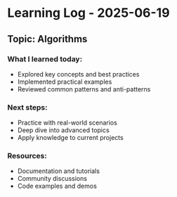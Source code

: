# Learning Log - 2025-06-19

## Topic: Algorithms

### What I learned today:
- Explored key concepts and best practices
- Implemented practical examples
- Reviewed common patterns and anti-patterns

### Next steps:
- Practice with real-world scenarios
- Deep dive into advanced topics
- Apply knowledge to current projects

### Resources:
- Documentation and tutorials
- Community discussions
- Code examples and demos
